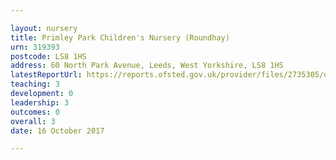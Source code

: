 ```yaml
---

layout: nursery
title: Primley Park Children's Nursery (Roundhay)
urn: 319393
postcode: LS8 1HS
address: 60 North Park Avenue, Leeds, West Yorkshire, LS8 1HS
latestReportUrl: https://reports.ofsted.gov.uk/provider/files/2735305/urn/319393.pdf
teaching: 3
development: 0
leadership: 3
outcomes: 0
overall: 3
date: 16 October 2017

---
```

